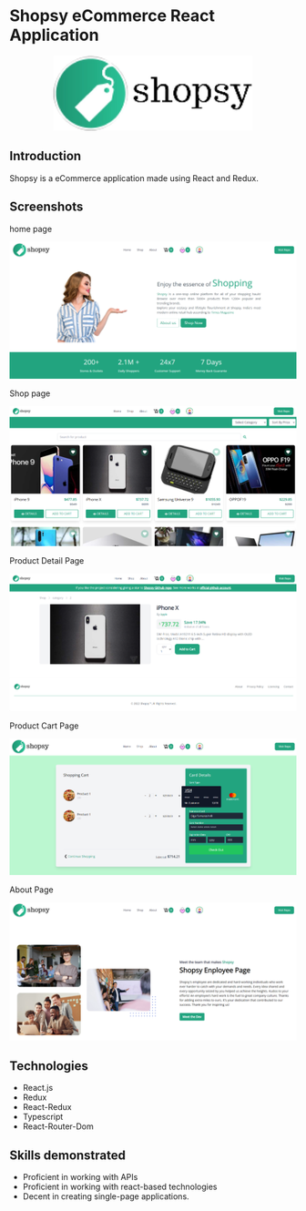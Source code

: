 # Shopsy eCommerce React Application

<p align="center">
  <img src="./Readme/logo.jpg" width="350" title="Shopsy Logo">
</p>

## Introduction

Shopsy is a eCommerce application made using React and Redux. 

## Screenshots

home page

<p align="center">
  <img src="./Readme/screenshot/screenshot-home.png" width="full" title="Shopsy Logo">
</p>

Shop page

<p align="center">
  <img src="./Readme/screenshot/screenshot-shop-page.png" width="full" title="Shopsy Logo">
</p>

Product Detail Page

<p align="center">
  <img src="./Readme/screenshot/screenshot-product-detail-page.png" width="full" title="Shopsy Logo">
</p>

Product Cart Page

<p align="center">
  <img src="./Readme/screenshot/screenshot-cart.png" width="full" title="Shopsy Logo">
</p>

About Page

<p align="center">
  <img src="./Readme/screenshot/screenshot-about.png" width="full" title="Shopsy Logo">
</p>

## Technologies

- React.js
- Redux
- React-Redux
- Typescript
- React-Router-Dom

## Skills demonstrated

- Proficient in working with APIs
- Proficient in working with react-based technologies
- Decent in creating single-page applications.


